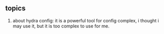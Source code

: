 ## topics

1. about hydra config: it is a powerful tool for config complex, i thought i may use it, but it is too complex to use for me.

